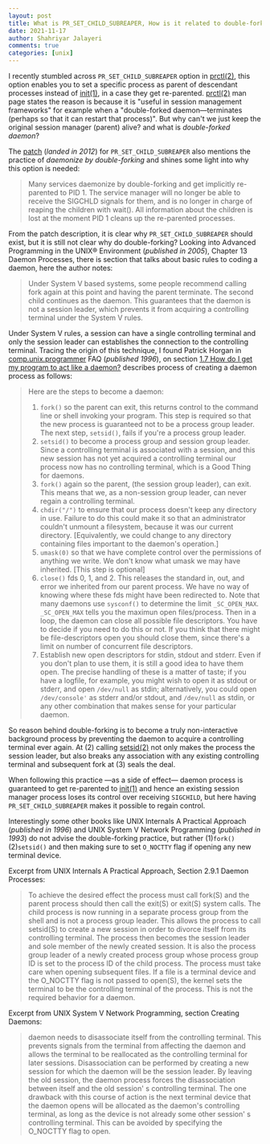 ```yaml
---
layout: post
title: What is PR_SET_CHILD_SUBREAPER, How is it related to double-forked daemon?
date: 2021-11-17
author: Shahriyar Jalayeri
comments: true
categories: [unix]
---
```


I recently stumbled across `PR_SET_CHILD_SUBREAPER` option in [prctl(2)](https://man7.org/linux/man-pages/man2/prctl.2.html), this option enables you to set a specific process as parent of descendant processes instead of [init(1)](https://man7.org/linux/man-pages/man1/init.1.html), in a case they get re-parented. [prctl(2)](https://man7.org/linux/man-pages/man2/prctl.2.html) man page states the reason is because it is "useful in session management frameworks" for example when a "double-forked daemon—terminates (perhaps so that it can restart that process)". But why can't we just keep the original session manager (parent) alive? and what is *double-forked daemon*?

The [patch](https://lwn.net/Articles/474787/) (*landed in 2012*) for `PR_SET_CHILD_SUBREAPER` also mentions the practice of *daemonize by double-forking* and shines some light into why this option is needed:

> Many services daemonize by double-forking and get implicitly
> re-parented to PID 1. The service manager will no longer be able to
> receive the SIGCHLD signals for them, and is no longer in charge of
> reaping the children with wait(). All information about the children
> is lost at the moment PID 1 cleans up the re-parented processes.

From the patch description, it is clear why `PR_SET_CHILD_SUBREAPER` should exist, but it is still not clear why do double-forking?  Looking into Advanced Programming in the UNIX® Environment (*published in 2005*), Chapter 13 Daemon Processes, there is section that talks about basic rules to coding a daemon, here the author notes:

> Under System V based systems, some people recommend calling fork again at this point and having the parent terminate. The second child continues as the daemon. This guarantees that the daemon is not a session leader, which prevents it from acquiring a controlling terminal under the System V rules.

Under System V rules, a session can have a single controlling terminal and only the session leader can establishes the connection to the controlling terminal. Tracing the origin of this technique, I found Patrick Horgan in [comp.unix.programmer](https://web.archive.org/web/20060526061648/http://www.erlenstar.demon.co.uk/unix/faq_toc.html) FAQ (*published 1996*), on section [1.7 How do I get my program to act like a daemon?](https://web.archive.org/web/20050712013045/http://www.erlenstar.demon.co.uk/unix/faq_toc.html#TOC16) describes process of creating a daemon process as follows:

> Here are the steps to become a daemon:
>
> 1. `fork()` so the parent can exit, this returns control to the command line or shell invoking your program. This step is required so that the new process is guaranteed not to be a process group leader. The next step, `setsid()`, fails if you're a process group leader.
> 2. `setsid()` to become a process group and session group leader. Since a controlling terminal is associated with a session, and this new session has not yet acquired a controlling terminal our process now has no controlling terminal, which is a Good Thing for daemons.
> 3. `fork()` again so the parent, (the session group leader), can exit. This means that we, as a non-session group leader, can never regain a controlling terminal.
> 4. `chdir("/")` to ensure that our process doesn't keep any directory in use. Failure to do this could make it so that an administrator couldn't unmount a filesystem, because it was our current directory. [Equivalently, we could change to any directory containing files important to the daemon's operation.]
> 5. `umask(0)` so that we have complete control over the permissions of anything we write. We don't know what umask we may have inherited. [This step is optional]
> 6. `close()` fds 0, 1, and 2. This releases the standard in, out, and error we inherited from our parent process. We have no way of knowing where these fds might have been redirected to. Note that many daemons use `sysconf()` to determine the limit `_SC_OPEN_MAX`. `_SC_OPEN_MAX` tells you the maximun open files/process. Then in a loop, the daemon can close all possible file descriptors. You have to decide if you need to do this or not. If you think that there might be file-descriptors open you should close them, since there's a limit on number of concurrent file descriptors.
> 7. Establish new open descriptors for stdin, stdout and stderr. Even if you don't plan to use them, it is still a good idea to have them open. The precise handling of these is a matter of taste; if you have a logfile, for example, you might wish to open it as stdout or stderr, and open `/dev/null` as stdin; alternatively, you could open `/dev/console'` as stderr and/or stdout, and `/dev/null` as stdin, or any other combination that makes sense for your particular daemon.

So reason behind double-forking is to become a truly non-interactive background process by preventing the daemon to acquire a controlling terminal ever again. At (2) calling [setsid(2)](https://man7.org/linux/man-pages/man2/setsid.2.html) not only makes the process the session leader, but also breaks any association with any existing controlling terminal and subsequent fork at (3) seals the deal.

When following this practice —as a side of effect— daemon process is guaranteed to get re-parented to [init(1)](https://man7.org/linux/man-pages/man1/init.1.html) and hence an existing session manager process loses its control over receiving `SIGCHILD`, but here having `PR_SET_CHILD_SUBREAPER` makes it possible to regain control.

Interestingly some other books like UNIX Internals A Practical Approach (*published in 1996*) and UNIX System V Network Programming (*published in 1993*) do not advise the double-forking practice, but rather (1)`fork()` (2)`setsid()` and then making sure to set `O_NOCTTY` flag if opening any new terminal device.

Excerpt from UNIX Internals A Practical Approach, Section 2.9.1 Daemon Processes:

> To achieve the desired effect the process must call fork(S) and the parent process should then call the exit(S) or exit(S) system calls.  The child process is now running in a separate process group from the shell and is not a process group leader. This allows the process to call setsid(S) to create a new session in order to divorce itself from its controlling terminal. The process then becomes the session leader and sole member of the newly created session. It is also the process group leader of a newly created process group whose process group ID is set to the process ID of the child process. The process must take care when opening subsequent files. If a file is a terminal device and the O_NOCTTY flag is not passed to open(S), the kernel sets the terminal to be the controlling terminal of the process. This is not the required behavior for a daemon.



Excerpt from UNIX System V Network Programming, section Creating Daemons:

> daemon needs to disassociate itself from the controlling terminal. This prevents signals from the terminal from affecting the daemon and allows the terminal to be reallocated as the controlling terminal for later sessions. Disassociation can be performed by creating a new session for which the daemon will be the session leader. By leaving the old session, the daemon process forces the disassociation between itself and the old session' s controlling terminal. The one drawback with this course of action is the next terminal device that the daemon opens will be allocated as the daemon's controlling terminal, as long as the device is not already some other session' s controlling terminal. This can be avoided by specifying the O_NOCTTY flag to open.
